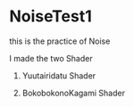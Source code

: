 # NoiseTest1

this is the practice of Noise

I made the two Shader

1. Yuutairidatu Shader

2. BokobokonoKagami Shader


